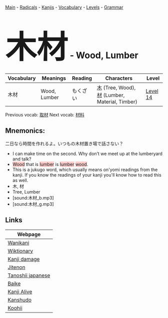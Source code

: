 <style> bigfont {font-size: 100px}</style>
[Main](../README.md) -
[Radicals](../radicals.md) -
[Kanjis](../kanjis.md) -
[Vocabulary](../vocabulary.md) -
[Levels](../levels.md) -
[Grammar](../grammar.md)
# <bigfont> 木材</bigfont> - Wood, Lumber 

| Vocabulary | Meanings | Reading | Characters | Level |
| --- | --- | --- | --- | --- |
| 木材 | Wood, Lumber | もくざい |  [木](../kanjis/木.md) (Tree, Wood), [材](../kanjis/材.md) (Lumber, Material, Timber) | [Level 14](../levels/wk_level14.md) |

Previous vocab: [取材](取材.md) Next vocab: [材料](材料.md) 

## Mnemonics:
二日なら時間を作れるよ。いつもの木材置き場で話さない？
* I can make time on the second. Why don’t we meet up at the lumberyard and talk?
* <span style="background-color:#ffcccb"> Wood</span> that is <span style="background-color:#ffcccb"> lumber</span> is <span style="background-color:#ffcccb"> lumber</span> <span style="background-color:#ffcccb"> wood</span>.
* This is a jukugo word, which usually means on'yomi readings from the kanji. If you know the readings of your kanji you'll know how to read this as well.
* 木, 材
* Tree, Lumber
* [sound:木材_b.mp3]
* [sound:木材_g.mp3]


## Links 

| Webpage |
| --- |
| [Wanikani          ](https://www.wanikani.com/kanji/木材) |
| [Wiktionary        ](https://en.wiktionary.org/wiki/木材) |
| [Kanji damage      ](http://www.kanjidamage.com/kanji/search?utf8=✓&q=木材) |
| [Jitenon           ](https://jitenon.com/kanji/木材) |
| [Tanoshii japanese ](https://www.tanoshiijapanese.com/dictionary/kanji.cfm?k=木材) |
| [Baike             ](https://baike.baidu.com/item/木材) |
| [Kanji Alive       ](https://app.kanjialive.com/木材) |
| [Kanshudo          ](https://www.kanshudo.com/searchmn?q=木材) |
| [Koohii            ](https://kanji.koohii.com/study/kanji/木材) |
